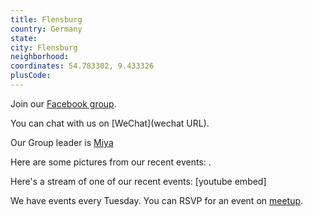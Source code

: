 ```yaml
---
title: Flensburg
country: Germany
state: 
city: Flensburg
neighborhood: 
coordinates: 54.783302, 9.433326
plusCode:
---
```

Join our [Facebook group](https://www.facebook.com/groups/free.code.camp.flensburg.germany).

You can chat with us on [WeChat](wechat URL).

Our Group leader is [Miya](freecodecamp.org/miya)

Here are some pictures from our recent events:
![]().

Here's a stream of one of our recent events:
[youtube embed]

We have events every Tuesday. You can RSVP for an event on [meetup](meetupurl).
